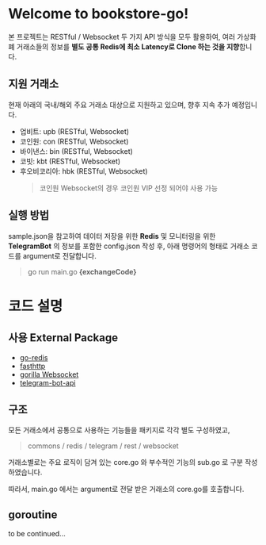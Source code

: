 # Welcome to bookstore-go!

본 프로젝트는 RESTful / Websocket 두 가지 API 방식을 모두 활용하여,
여러 가상화폐 거래소들의 정보를 **별도 공통 Redis에 최소 Latency로 Clone 하는 것을 지향**합니다.

## 지원 거래소

현재 아래의 국내/해외 주요 거래소 대상으로 지원하고 있으며, 향후 지속 추가 예정입니다.

- 업비트: upb (RESTful, Websocket)
- 코인원: con (RESTful, Websocket)
- 바이낸스: bin (RESTful, Websocket)
- 코빗: kbt (RESTful, Websocket)
- 후오비코리아: hbk (RESTful, Websocket)
  > 코인원 Websocket의 경우 코인원 VIP 선정 되어야 사용 가능

## 실행 방법

sample.json을 참고하여 데이터 저장을 위한 **Redis** 및 모니터링을 위한 **TelegramBot** 의 정보를 포함한 config.json 작성 후, 아래 명령어의 형태로 거래소 코드를 argument로 전달합니다.

> go run main.go **{exchangeCode}**

# 코드 설명

## 사용 External Package

- [go-redis](https://pkg.go.dev/github.com/go-redis/redis/v8")
- [fasthttp](https://pkg.go.dev/github.com/valyala/fasthttp)
- [gorilla Websocket](https://pkg.go.dev/github.com/gorilla/websocket)
- [telegram-bot-api](https://pkg.go.dev/github.com/go-telegram-bot-api/telegram-bot-api)

## 구조

모든 거래소에서 공통으로 사용하는 기능들을 패키지로 각각 별도 구성하였고,

> commons / redis / telegram / rest / websocket

거래소별로는 주요 로직이 담겨 있는 core.go 와 부수적인 기능의 sub.go 로 구분 작성하였습니다.

따라서, main.go 에서는 argument로 전달 받은 거래소의 core.go를 호출합니다.

## goroutine

to be continued...
